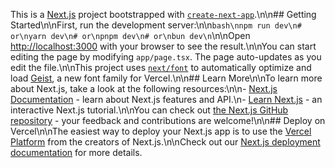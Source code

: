 This is a [Next.js](https://nextjs.org) project bootstrapped with [`create-next-app`](https://nextjs.org/docs/app/api-reference/cli/create-next-app).\n\n## Getting Started\n\nFirst, run the development server:\n\n```bash\nnpm run dev\n# or\nyarn dev\n# or\npnpm dev\n# or\nbun dev\n```\n\nOpen [http://localhost:3000](http://localhost:3000) with your browser to see the result.\n\nYou can start editing the page by modifying `app/page.tsx`. The page auto-updates as you edit the file.\n\nThis project uses [`next/font`](https://nextjs.org/docs/app/building-your-application/optimizing/fonts) to automatically optimize and load [Geist](https://vercel.com/font), a new font family for Vercel.\n\n## Learn More\n\nTo learn more about Next.js, take a look at the following resources:\n\n- [Next.js Documentation](https://nextjs.org/docs) - learn about Next.js features and API.\n- [Learn Next.js](https://nextjs.org/learn) - an interactive Next.js tutorial.\n\nYou can check out [the Next.js GitHub repository](https://github.com/vercel/next.js) - your feedback and contributions are welcome!\n\n## Deploy on Vercel\n\nThe easiest way to deploy your Next.js app is to use the [Vercel Platform](https://vercel.com/new?utm_medium=default-template&filter=next.js&utm_source=create-next-app&utm_campaign=create-next-app-readme) from the creators of Next.js.\n\nCheck out our [Next.js deployment documentation](https://nextjs.org/docs/app/building-your-application/deploying) for more details.